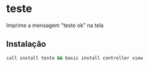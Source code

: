 # teste
Imprime a mensagem "teste ok" na tela

## Instalação
```bash
call install teste && basic install controller view
```
